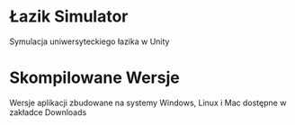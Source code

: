 # Łazik Simulator

Symulacja uniwersyteckiego łazika w Unity

# Skompilowane Wersje

Wersje aplikacji zbudowane na systemy Windows, Linux i Mac dostępne w zakładce Downloads